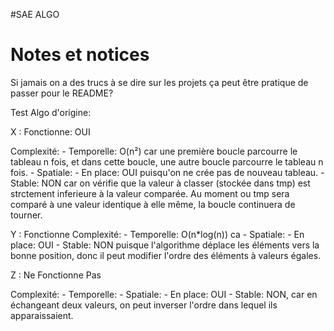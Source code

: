 #SAE ALGO

# Notes et notices
Si jamais on a des trucs à se dire sur les projets ça peut être pratique de passer pour le README? 

Test Algo d'origine:

X : Fonctionne: OUI

Complexité: 
    - Temporelle: O(n²) car une première boucle parcourre le tableau n fois, et dans cette boucle, une autre boucle parcourre le tableau n fois. 
    - Spatiale:
        - En place: OUI puisqu'on ne crée pas de nouveau tableau.
        - Stable: NON car on vérifie que la valeur à classer (stockée dans tmp) est strctement inferieure à la valeur comparée. Au moment ou tmp sera comparé à une valeur identique à elle même, la boucle continuera de tourner.


Y : Fonctionne
Complexité: 
    - Temporelle: O(n*log(n)) ca
    - Spatiale:
        - En place: OUI
        - Stable: NON puisque l'algorithme déplace les éléments vers la bonne position, donc il peut modifier l'ordre des éléments à valeurs égales.


Z : Ne Fonctionne Pas

Complexité: 
    - Temporelle:
    - Spatiale:
        - En place: OUI
        - Stable: NON, car en échangeant deux valeurs, on peut inverser l'ordre dans lequel ils apparaissaient. 